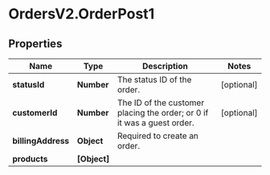 # OrdersV2.OrderPost1

## Properties
Name | Type | Description | Notes
------------ | ------------- | ------------- | -------------
**statusId** | **Number** | The status ID of the order. | [optional] 
**customerId** | **Number** | The ID of the customer placing the order; or 0 if it was a guest order. | [optional] 
**billingAddress** | **Object** | Required to create an order. | 
**products** | **[Object]** |  | 
